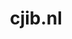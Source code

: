 ---
layout: post
title:  "cjib.nl"
internal_url:  "/dutchgov/cjib.nl.html"
subdomains_count: 26
all_subdomains_count: 48
urls_count: 19
ssl_rank: 0
http_rank: 64.631578947368
url_link: /data/cjib.nl/urls.txt
all_subdomains_link: /data/cjib.nl/all_subdomains.txt
subdomains_link: /data/cjib.nl/subdomains.txt
categories: dutchgov
---